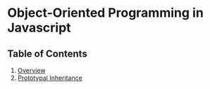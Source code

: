 # **Object-Oriented Programming in Javascript**

## **Table of Contents**

1. [Overview](/javascript/oop-in-javascript/overview.md)
2. [Prototypal Inheritance](/javascript/oop-in-javascript/prototypal-inheritance.md)
